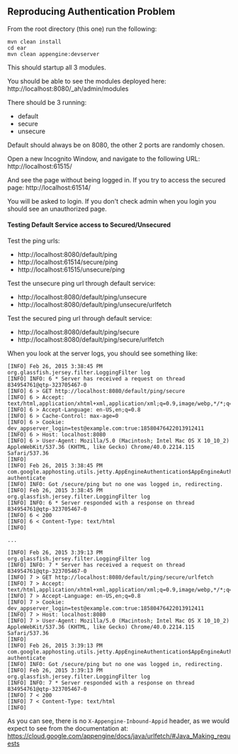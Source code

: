 ## Reproducing Authentication Problem

From the root directory (this one) run the following:

```
mvn clean install
cd ear
mvn clean appengine:devserver
```

This should startup all 3 modules.

You should be able to see the modules deployed here:
http://localhost:8080/_ah/admin/modules

There should be 3 running:
 - default
 - secure
 - unsecure

Default should always be on 8080, the other 2 ports are randomly chosen.

Open a new Incognito Window, and navigate to the following URL:
http://localhost:61515/

And see the page without being logged in.
If you try to access the secured page:
http://localhost:61514/

You will be asked to login. If you don't check admin when you login you should see an unauthorized page.


#### Testing Default Service access to Secured/Unsecured
Test the ping urls:
 - http://localhost:8080/default/ping
 - http://localhost:61514/secure/ping
 - http://localhost:61515/unsecure/ping

Test the unsecure ping url through default service:
 - http://localhost:8080/default/ping/unsecure
 - http://localhost:8080/default/ping/unsecure/urlfetch

Test the secured ping url through default service:
 - http://localhost:8080/default/ping/secure
 - http://localhost:8080/default/ping/secure/urlfetch

When you look at the server logs, you should see something like:
```
[INFO] Feb 26, 2015 3:38:45 PM org.glassfish.jersey.filter.LoggingFilter log
[INFO] INFO: 6 * Server has received a request on thread 834954761@qtp-323705467-0
[INFO] 6 > GET http://localhost:8080/default/ping/secure
[INFO] 6 > Accept: text/html,application/xhtml+xml,application/xml;q=0.9,image/webp,*/*;q=0.8
[INFO] 6 > Accept-Language: en-US,en;q=0.8
[INFO] 6 > Cache-Control: max-age=0
[INFO] 6 > Cookie: dev_appserver_login=test@example.com:true:18580476422013912411
[INFO] 6 > Host: localhost:8080
[INFO] 6 > User-Agent: Mozilla/5.0 (Macintosh; Intel Mac OS X 10_10_2) AppleWebKit/537.36 (KHTML, like Gecko) Chrome/40.0.2214.115 Safari/537.36
[INFO]
[INFO] Feb 26, 2015 3:38:45 PM com.google.apphosting.utils.jetty.AppEngineAuthentication$AppEngineAuthenticator authenticate
[INFO] INFO: Got /secure/ping but no one was logged in, redirecting.
[INFO] Feb 26, 2015 3:38:45 PM org.glassfish.jersey.filter.LoggingFilter log
[INFO] INFO: 6 * Server responded with a response on thread 834954761@qtp-323705467-0
[INFO] 6 < 200
[INFO] 6 < Content-Type: text/html
[INFO]

...

[INFO] Feb 26, 2015 3:39:13 PM org.glassfish.jersey.filter.LoggingFilter log
[INFO] INFO: 7 * Server has received a request on thread 834954761@qtp-323705467-0
[INFO] 7 > GET http://localhost:8080/default/ping/secure/urlfetch
[INFO] 7 > Accept: text/html,application/xhtml+xml,application/xml;q=0.9,image/webp,*/*;q=0.8
[INFO] 7 > Accept-Language: en-US,en;q=0.8
[INFO] 7 > Cookie: dev_appserver_login=test@example.com:true:18580476422013912411
[INFO] 7 > Host: localhost:8080
[INFO] 7 > User-Agent: Mozilla/5.0 (Macintosh; Intel Mac OS X 10_10_2) AppleWebKit/537.36 (KHTML, like Gecko) Chrome/40.0.2214.115 Safari/537.36
[INFO]
[INFO] Feb 26, 2015 3:39:13 PM com.google.apphosting.utils.jetty.AppEngineAuthentication$AppEngineAuthenticator authenticate
[INFO] INFO: Got /secure/ping but no one was logged in, redirecting.
[INFO] Feb 26, 2015 3:39:13 PM org.glassfish.jersey.filter.LoggingFilter log
[INFO] INFO: 7 * Server responded with a response on thread 834954761@qtp-323705467-0
[INFO] 7 < 200
[INFO] 7 < Content-Type: text/html
[INFO]

```

As you can see, there is no ```X-Appengine-Inbound-Appid``` header, as we would expect to see from the documentation at: https://cloud.google.com/appengine/docs/java/urlfetch/#Java_Making_requests
